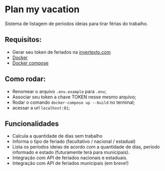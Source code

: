 # Plan my vacation 
Sistema de listagem de períodos ideias para tirar férias do trabalho.

## Requisitos:
* Gerar seu token de feriados na [invertexto.com](https://api.invertexto.com/api-feriados)
* [Docker](https://docs.docker.com/get-docker/)
* [Docker compose](https://docs.docker.com/compose/install/)

## Como rodar:
* Renomear o arquivo `.env.example` para `.env`;
* Associar seu token a chave TOKEN nesse mesmo arquivo; 
* Rodar o comando `docker-compose up --build` no terminal;
* acessar a url `localhost:81`;

## Funcionalidades

* Calcula a quantidade de dias sem trabalho
* Informa o tipo de feriado (facultativo / nacional / estadual)
* Lista os períodos ideias de acordo com a quantidade de dias, período informado e estado (futuramente terá para municipais).
* Integração com API de feriados nacionais e estaduais.
* Integração com API de feriados municipais (em breve!)